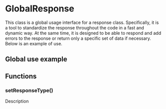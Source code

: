 # GlobalResponse

This class is a global usage interface for a response class. Specifically, it is a tool to standardize the response throughout the code in a fast and dynamic way. At the same time, it is designed to be able to respond and add errors to the response or return only a specific set of data if necessary. Below is an example of use.

## Global use example

## Functions

### setResponseType()
Description